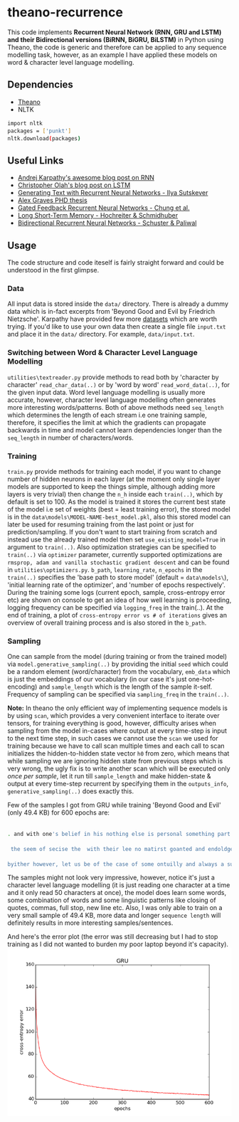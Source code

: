 # theano-recurrence

This code implements **Recurrent Neural Network (RNN, GRU and LSTM) and their Bidirectional versions (BiRNN, BiGRU, BiLSTM)** in Python using Theano, the code is generic and therefore can be applied to any sequence modelling task, however, as an example I have applied these models on word & character level language modelling.

## Dependencies
* [Theano](http://deeplearning.net/software/theano/)
* NLTK

```bash
import nltk
packages = ['punkt']
nltk.download(packages)
```

## Useful Links

* [Andrej Karpathy's awesome blog post on RNN](http://karpathy.github.io/2015/05/21/rnn-effectiveness)
* [Christopher Olah's blog post on LSTM](http://colah.github.io/posts/2015-08-Understanding-LSTMs)
* [Generating Text with Recurrent Neural Networks - Ilya Sutskever](http://www.cs.utoronto.ca/~ilya/pubs/2011/LANG-RNN.pdf)
* [Alex Graves PHD thesis](http://www.cs.toronto.edu/~graves/phd.pdf)
* [Gated Feedback Recurrent Neural Networks - Chung et al.](http://arxiv.org/pdf/1502.02367v4.pdf)
* [Long Short-Term Memory - Hochreiter & Schmidhuber](http://deeplearning.cs.cmu.edu/pdfs/Hochreiter97_lstm.pdf)
* [Bidirectional Recurrent Neural Networks - Schuster & Paliwal](http://www.di.ufpe.br/~fnj/RNA/bibliografia/BRNN.pdf)

## Usage
The code structure and code iteself is fairly straight forward and could be understood in the first glimpse.

### Data
All input data is stored inside the `data/` directory. There is already a dummy data which is in-fact excerpts from 'Beyond Good and Evil by Friedrich Nietzsche'. Karpathy have provided few more [datasets](http://cs.stanford.edu/people/karpathy/char-rnn/) which are worth trying.
If you'd like to use your own data then create a single file `input.txt` and place it in the `data/` directory. For example, `data/input.txt`.


### Switching between Word & Character Level Language Modelling
`utilities\textreader.py` provide methods to read both by 'character by character' `read_char_data(..)` or by 'word by word' `read_word_data(..)`, for the given input data. Word level language modelling is usually more accurate, however, character level language modelling often generates more interesting words/patterns. Both of above methods need `seq_length` which determines the length of each stream i.e one training sample, therefore, it specifies the limit at which the gradients can propagate backwards in time and model cannot learn dependencies longer than the `seq_length` in number of characters/words. 


### Training
`train.py` provide methods for training each model, if you want to change number of hidden neurons in each layer (at the moment only single layer models are supported to keep the things simple, although adding more layers is very trivial) then change the `n_h` inside each `train(..)`, which by default is set to 100. As the model is trained it stores the current best state of the model i.e set of weights (best = least training error), the stored model is in the `data\models\MODEL-NAME-best_model.pkl`, also this stored model can later be used for resuming training from the last point or just for prediction/sampling. If you don't want to start training from scratch and instead use the already trained model then set `use_existing_model=True` in argument to `train(..)`. 
Also optimization strategies can be specified to `train(..)` via `optimizer` parameter, currently supported optimizations are `rmsprop, adam and vanilla stochastic gradient descent` and can be found in `utilities\optimizers.py`.
`b_path`, `learning_rate`, `n_epochs` in the `train(..)` specifies the 'base path to store model' (default = `data\models\`), 'initial learning rate of the optimizer', and 'number of epochs respectively'.
During the training some logs (current epoch, sample, cross-entropy error etc) are shown on console to get an idea of how well learning is proceeding, logging frequency can be specified via `logging_freq` in the train(..).
At the end of training, a plot of `cross-entropy error vs # of iterations` gives an overview of overall training process and is also stored in the `b_path`.

### Sampling
One can sample from the model (during training or from the trained model) via `model.generative_sampling(..)` by providing the initial `seed` which could be a random element (word/character) from the vocabulary, `emb_data` which is just the embeddings of our vocabulary (in our case it's just one-hot-encoding) and `sample_length` which is the length of the sample it-self. Frequency of sampling can be specified via `sampling_freq` in the `train(..)`.

**Note:** In theano the only efficient way of implementing sequence models is by using `scan`, which provides a very convenient interface to iterate over tensors, for training everything is good, however, difficulty arises when sampling from the model in-cases where output at every time-step is input to the next time step, in such cases we cannot use the `scan` we used for training because we have to call scan multiple times and each call to scan initializes the hidden-to-hidden state vector `h0` from zero, which means that while sampling we are ignoring hidden state from previous steps which is very wrong, the ugly fix is to write another scan which will be executed only *once per sample*, let it run till `sample_length` and make hidden-state & output at every time-step recurrent by specifying them in the `outputs_info`, `generative_sampling(..)` does exactly this.

Few of the samples I got from GRU while training 'Beyond Good and Evil' (only 49.4 KB) for 600 epochs are:

```bash

. and with one's belief in his nothing else is personal something part of yourself--the secont cause and eton end minists in the heart of the sensation of the condition of same will there and to be an

 the seem of secise the  with their lee no matirst goanted and endoldge, one causa proud of have origin of a desister instinct of the superous not is precisely the hearsed the houmst and endon and ear e dlig is me the sone

byither however, let us be of the case of some ontuilly and always a suire, the sain, the entire and wosless in all seriousnel to be out imperpopsysible that it is unveittendes a

```

The samples might not look very impressive, however, notice it's just a character level language modelling (it is just reading one character at a time and it only read 50 characters at once), the model does learn some words, some combination of words and some linguistic patterns like closing of quotes, commas, full stop, new line etc. Also, I was only able to train on a very small sample of 49.4 KB, more data and longer `sequence length` will definitely results in more interesting samples/sentences.

And here's the error plot (the error was still decreasing but I had to stop training as I did not wanted to burden my poor laptop beyond it's capacity).
![GRU Error Plot](/data/models/gru-error-plot.png?raw=true)
